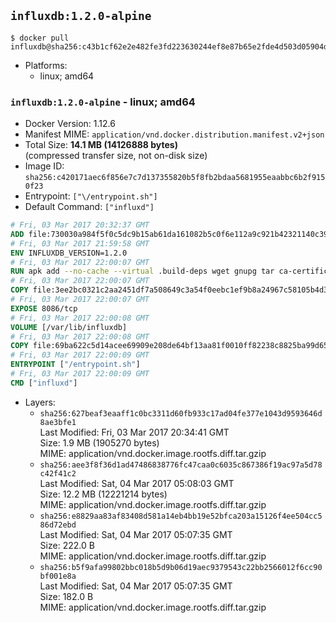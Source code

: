 ## `influxdb:1.2.0-alpine`

```console
$ docker pull influxdb@sha256:c43b1cf62e2e482fe3fd223630244ef8e87b65e2fde4d503d05904dde72887a2
```

-	Platforms:
	-	linux; amd64

### `influxdb:1.2.0-alpine` - linux; amd64

-	Docker Version: 1.12.6
-	Manifest MIME: `application/vnd.docker.distribution.manifest.v2+json`
-	Total Size: **14.1 MB (14126888 bytes)**  
	(compressed transfer size, not on-disk size)
-	Image ID: `sha256:c420171aec6f856e7c7d137355820b5f8fb2bdaa5681955eaabbc6b2f9150f23`
-	Entrypoint: `["\/entrypoint.sh"]`
-	Default Command: `["influxd"]`

```dockerfile
# Fri, 03 Mar 2017 20:32:37 GMT
ADD file:730030a984f5f0c5dc9b15ab61da161082b5c0f6e112a9c921b42321140c3927 in / 
# Fri, 03 Mar 2017 21:59:58 GMT
ENV INFLUXDB_VERSION=1.2.0
# Fri, 03 Mar 2017 22:00:07 GMT
RUN apk add --no-cache --virtual .build-deps wget gnupg tar ca-certificates &&     update-ca-certificates &&     gpg --keyserver hkp://ha.pool.sks-keyservers.net         --recv-keys 05CE15085FC09D18E99EFB22684A14CF2582E0C5 &&     wget -q https://dl.influxdata.com/influxdb/releases/influxdb-${INFLUXDB_VERSION}-static_linux_amd64.tar.gz.asc &&     wget -q https://dl.influxdata.com/influxdb/releases/influxdb-${INFLUXDB_VERSION}-static_linux_amd64.tar.gz &&     gpg --batch --verify influxdb-${INFLUXDB_VERSION}-static_linux_amd64.tar.gz.asc influxdb-${INFLUXDB_VERSION}-static_linux_amd64.tar.gz &&     mkdir -p /usr/src &&     tar -C /usr/src -xzf influxdb-${INFLUXDB_VERSION}-static_linux_amd64.tar.gz &&     rm -f /usr/src/influxdb-*/influxdb.conf &&     chmod +x /usr/src/influxdb-*/* &&     cp -a /usr/src/influxdb-*/* /usr/bin/ &&     rm -rf *.tar.gz* /usr/src /root/.gnupg &&     apk del .build-deps
# Fri, 03 Mar 2017 22:00:07 GMT
COPY file:3ee2bc0321c2aa2451df7a508649c3a54f0eebc1ef9b8a24967c58105b4d3160 in /etc/influxdb/influxdb.conf 
# Fri, 03 Mar 2017 22:00:07 GMT
EXPOSE 8086/tcp
# Fri, 03 Mar 2017 22:00:08 GMT
VOLUME [/var/lib/influxdb]
# Fri, 03 Mar 2017 22:00:08 GMT
COPY file:69ba622c5d14acee69909e208de64bf13aa81f0010ff82238c8825ba99d65290 in /entrypoint.sh 
# Fri, 03 Mar 2017 22:00:09 GMT
ENTRYPOINT ["/entrypoint.sh"]
# Fri, 03 Mar 2017 22:00:09 GMT
CMD ["influxd"]
```

-	Layers:
	-	`sha256:627beaf3eaaff1c0bc3311d60fb933c17ad04fe377e1043d9593646d8ae3bfe1`  
		Last Modified: Fri, 03 Mar 2017 20:34:41 GMT  
		Size: 1.9 MB (1905270 bytes)  
		MIME: application/vnd.docker.image.rootfs.diff.tar.gzip
	-	`sha256:aee3f8f36d1ad47486838776fc47caa0c6035c867386f19ac97a5d78c42f41c2`  
		Last Modified: Sat, 04 Mar 2017 05:08:03 GMT  
		Size: 12.2 MB (12221214 bytes)  
		MIME: application/vnd.docker.image.rootfs.diff.tar.gzip
	-	`sha256:e8829aa83af83408d581a14eb4bb19e52bfca203a15126f4ee504cc586d72ebd`  
		Last Modified: Sat, 04 Mar 2017 05:07:35 GMT  
		Size: 222.0 B  
		MIME: application/vnd.docker.image.rootfs.diff.tar.gzip
	-	`sha256:b5f9afa99802bbc018b5d9b06d19aec9379543c22bb2566012f6cc90bf001e8a`  
		Last Modified: Sat, 04 Mar 2017 05:07:35 GMT  
		Size: 182.0 B  
		MIME: application/vnd.docker.image.rootfs.diff.tar.gzip
